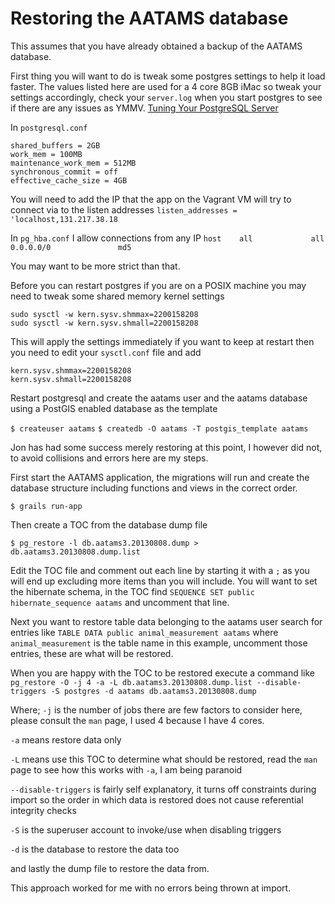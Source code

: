 # Restoring the AATAMS database
This assumes that you have already obtained a backup of the AATAMS database.

First thing you will want to do is tweak some postgres settings to help it load faster. The values listed here are used for a 4 core 8GB iMac so tweak your settings accordingly, check your `server.log` when you start postgres to see if there are any issues as YMMV. [Tuning Your PostgreSQL Server](http://wiki.postgresql.org/wiki/Tuning_Your_PostgreSQL_Server)

In `postgresql.conf`

```
shared_buffers = 2GB
work_mem = 100MB
maintenance_work_mem = 512MB
synchronous_commit = off
effective_cache_size = 4GB
```

You will need to add the IP that the app on the Vagrant VM will try to connect via to the listen addresses
`listen_addresses = 'localhost,131.217.38.18`

In `pg_hba.conf` I allow connections from any IP
`host    all             all             0.0.0.0/0               md5`

You may want to be more strict than that.

Before you can restart postgres if you are on a POSIX machine you may need to tweak some shared memory kernel settings

```
sudo sysctl -w kern.sysv.shmmax=2200158208
sudo sysctl -w kern.sysv.shmall=2200158208
```

This will apply the settings immediately if you want to keep at restart then you need to edit your `sysctl.conf` file and add

```
kern.sysv.shmmax=2200158208
kern.sysv.shmall=2200158208
```

Restart postgresql and create the aatams user and the aatams database using a PostGIS enabled database as the template

`$ createuser aatams`
`$ createdb -O aatams -T postgis_template aatams`

Jon has had some success merely restoring at this point, I however did not, to avoid collisions and errors here are my steps.

First start the AATAMS application, the migrations will run and create the database structure including functions and views in the correct order.

`$ grails run-app`

Then create a TOC from the database dump file

`$ pg_restore -l db.aatams3.20130808.dump > db.aatams3.20130808.dump.list`

Edit the TOC file and comment out each line by starting it with a `;` as you will end up excluding more items than you will include. You will want to set the hibernate schema, in the TOC find `SEQUENCE SET public hibernate_sequence aatams` and uncomment that line.

Next you want to restore table data belonging to the aatams user search for entries like `TABLE DATA public animal_measurement aatams` where `animal_measurement` is the table name in this example, uncomment those entries, these are what will be restored.

When you are happy with the TOC to be restored execute a command like `pg_restore -O -j 4 -a -L db.aatams3.20130808.dump.list --disable-triggers -S postgres -d aatams db.aatams3.20130808.dump`

Where;
`-j` is the number of jobs there are few factors to consider here, please consult the `man` page, I used 4 because I have 4 cores.

`-a` means restore data only

`-L` means use this TOC to determine what should be restored, read the `man` page to see how this works with `-a`, I am being paranoid

`--disable-triggers` is fairly self explanatory, it turns off constraints during import so the order in which data is restored does not cause referential integrity checks

`-S` is the superuser account to invoke/use when disabling triggers

`-d` is the database to restore the data too

and lastly the dump file to restore the data from.

This approach worked for me with no errors being thrown at import.
